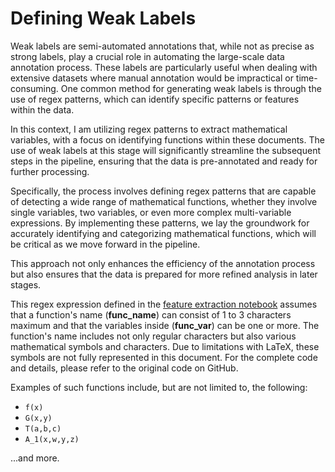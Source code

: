 # Defining Weak Labels 

Weak labels are semi-automated annotations that, while not as precise as strong labels, play a crucial role in automating the large-scale data annotation process. These labels are particularly useful when dealing with extensive datasets where manual annotation would be impractical or time-consuming. One common method for generating weak labels is through the use of regex patterns, which can identify specific patterns or features within the data.

In this context, I am utilizing regex patterns to extract mathematical variables, with a focus on identifying functions within these documents. The use of weak labels at this stage will significantly streamline the subsequent steps in the pipeline, ensuring that the data is pre-annotated and ready for further processing.

Specifically, the process involves defining regex patterns that are capable of detecting a wide range of mathematical functions, whether they involve single variables, two variables, or even more complex multi-variable expressions. By implementing these patterns, we lay the groundwork for accurately identifying and categorizing mathematical functions, which will be critical as we move forward in the pipeline.

This approach not only enhances the efficiency of the annotation process but also ensures that the data is prepared for more refined analysis in later stages.




This regex expression defined in the [feature extraction notebook](notebooks/feature_extraction.ipynb)  assumes that a function's name (**func_name**) can consist of 1 to 3 characters maximum and that the variables inside (**func_var**) can be one or more. The function's name includes not only regular characters but also various mathematical symbols and characters. Due to limitations with LaTeX, these symbols are not fully represented in this document. For the complete code and details, please refer to the original code on GitHub.

Examples of such functions include, but are not limited to, the following:

- `f(x)`
- `G(x,y)`
- `T(a,b,c)`
- `A_1(x,w,y,z)`

...and more.



